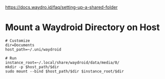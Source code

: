 https://docs.waydro.id/faq/setting-up-a-shared-folder

# Mount a Waydroid Directory on Host
```
# Customize
dir=Documents
host_path=~/.uni/waydroid

# Run
instance_root=~/.local/share/waydroid/data/media/0/
mkdir -p $host_path/$dir
sudo mount --bind $host_path/$dir $instance_root/$dir
```
